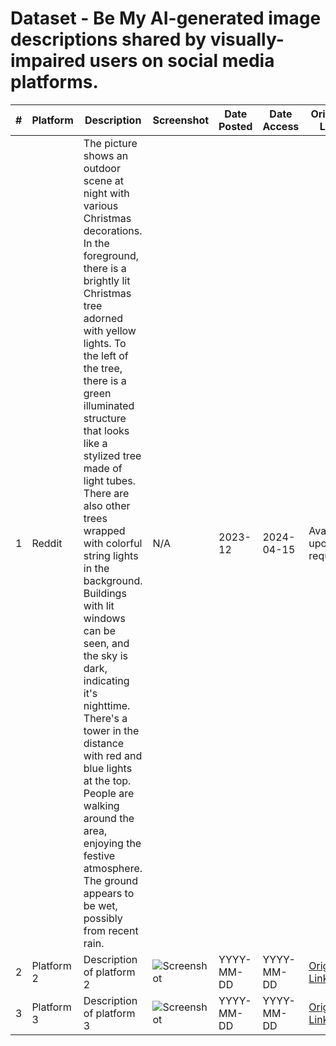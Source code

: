 # Dataset - Be My AI-generated image descriptions shared by visually-impaired users on social media platforms.

| # | Platform  | Description | Screenshot | Date Posted | Date Access | Original Link |
|---|-----------|------------|------------|-------------|-------------|--------------|
| 1 | Reddit    | The picture shows an outdoor scene at night with various Christmas decorations. In the foreground, there is a brightly lit Christmas tree adorned with yellow lights. To the left of the tree, there is a green illuminated structure that looks like a stylized tree made of light tubes. There are also other trees wrapped with colorful string lights in the background. Buildings with lit windows can be seen, and the sky is dark, indicating it's nighttime. There's a tower in the distance with red and blue lights at the top. People are walking around the area, enjoying the festive atmosphere. The ground appears to be wet, possibly from recent rain. | N/A | 2023-12 | 2024-04-15 | Available upon request |
| 2 | Platform 2 | Description of platform 2 | ![Screenshot](images/screenshot2.jpg) | YYYY-MM-DD | YYYY-MM-DD | [Original Link](https://example.com) |
| 3 | Platform 3 | Description of platform 3 | ![Screenshot](images/screenshot3.jpg) | YYYY-MM-DD | YYYY-MM-DD | [Original Link](https://example.com) |
